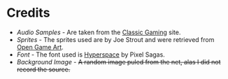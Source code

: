 # Credits

* *Audio Samples* - Are taken from the [Classic Gaming](https://classicgaming.cc/classics/asteroids/sounds) site.
* *Sprites* - The sprites used are by Joe Strout and were retrieved from [Open Game Art](https://opengameart.org/content/asteroids-vector-style-sprites). 
* *Font* - The font used is [Hyperspace](https://www.dafont.com/hyperspace.font) by Pixel Sagas.
* *Background Image* - ~~A random image puled from the net, alas I did not record the source.~~